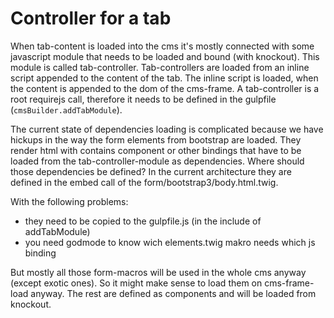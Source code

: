 # Controller for a tab

When tab-content is loaded into the cms it's mostly connected with some javascript module that needs to be loaded and bound (with knockout). This module is called tab-controller. Tab-controllers are loaded from an inline script appended to the content of the tab. The inline script is loaded, when the content is appended to the dom of the cms-frame.
A tab-controller is a root requirejs call, therefore it needs to be defined in the gulpfile (`cmsBuilder.addTabModule`).

The current state of dependencies loading is complicated because we have hickups in the way the form elements from bootstrap are loaded. They render html with contains component or other bindings that have to be loaded from the tab-controller-module as dependencies. Where should those dependencies be defined? In the current architecture they are defined in the embed call of the form/bootstrap3/body.html.twig.

With the following problems:

- they need to be copied to the gulpfile.js (in the include of addTabModule)
- you need godmode to know wich elements.twig makro needs which js binding

But mostly all those form-macros will be used in the whole cms anyway (except exotic ones). So it might make sense to load them on cms-frame-load anyway. The rest are defined as components and will be loaded from knockout.